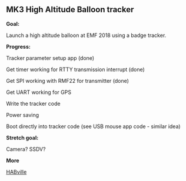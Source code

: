 ## MK3 High Altitude Balloon tracker

**Goal:**

Launch a high altitude balloon at EMF 2018 using a badge tracker.

**Progress:**

Tracker parameter setup app (done)

Get timer working for RTTY transmission interrupt (done)

Get SPI working with RMF22 for transmitter (done)

Get UART working for GPS

Write the tracker code

Power saving

Boot directly into tracker code (see USB mouse app code - similar idea)

**Stretch goal:**

Camera? SSDV?

**More**

[HABville](https://wiki.emfcamp.org/wiki/Village:HABville)